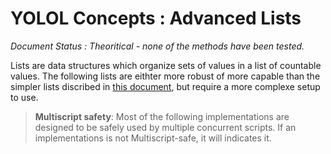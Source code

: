 # YOLOL Concepts : Advanced Lists
*Document Status : Theoritical - none of the methods have been tested.*

Lists are data structures which organize sets of values in a list of countable values. The following lists are eithter more robust of more capable than the simpler lists discribed in [this document](./concepts_simple_lists.md), but require a more complexe setup to use.

> **Multiscript safety**: Most of the following implementations are designed to be safely used by multiple concurrent scripts. If an implementations is not Multiscript-safe, it will indicates it.

